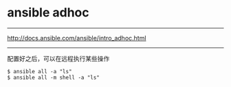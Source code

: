 # ansible adhoc

---

http://docs.ansible.com/ansible/intro_adhoc.html

---

配置好之后，可以在远程执行某些操作

```
$ ansible all -a "ls"
$ ansible all -m shell -a "ls"
```
